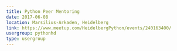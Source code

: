 ```yaml
---
title: Python Peer Mentoring
date: 2017-06-08
location: Marsilius-Arkaden, Heidelberg
link: https://www.meetup.com/HeidelbergPython/events/240163400/
usergroup: pythonhd
type: usergroup
---
```

